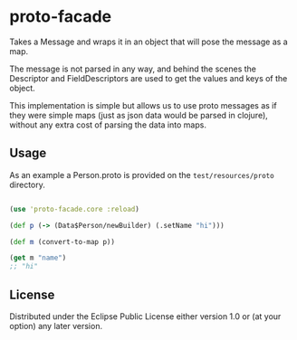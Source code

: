 # proto-facade

Takes a Message and wraps it in an object that will pose the message as a map.

The message is not parsed in any way, and behind the scenes the Descriptor and FieldDescriptors are used to get the values and keys of the object.

This implementation is simple but allows us to use proto messages as if they were simple maps (just as json data would be parsed in clojure), without
any extra cost of parsing the data into maps.

## Usage

As an example a Person.proto is provided on the ```test/resources/proto``` directory.

```clojure

(use 'proto-facade.core :reload)

(def p (-> (Data$Person/newBuilder) (.setName "hi")))

(def m (convert-to-map p))

(get m "name")
;; "hi"

```

## License

Distributed under the Eclipse Public License either version 1.0 or (at
your option) any later version.
